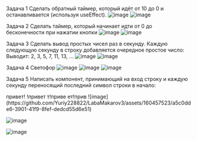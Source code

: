 Задача 1
Сделать обратный таймер, который идёт от 10 до 0 и останавливается (используя useEffect).
![image](https://github.com/Yuriy228822/LabaMakarov3/assets/160457523/a17e26a9-c0f3-4145-b75c-b00d3bc4bf37)
![image](https://github.com/Yuriy228822/LabaMakarov3/assets/160457523/c66cb515-2e59-4015-bcf8-22f7feba995b)


Задача 2
Сделать таймер, который начинает идти от 0 до бесконечности при нажатии кнопки
![image](https://github.com/Yuriy228822/LabaMakarov3/assets/160457523/5a3b85ef-174f-4740-9658-1af97782028f)
![image](https://github.com/Yuriy228822/LabaMakarov3/assets/160457523/0b22c153-85ef-489b-b832-823671323771)

Задача 3
Сделать вывод простых чисел раз в секунду. Каждую следующую секунду в строку добавляется очередное простое число: Выводит: 2, 3, 5, 7, 11, 13, ...
![image](https://github.com/Yuriy228822/LabaMakarov3/assets/160457523/deda3cdd-ee7f-40d1-8ce0-ec24f1d16153)
![image](https://github.com/Yuriy228822/LabaMakarov3/assets/160457523/d1516c0e-0054-46cf-9eac-f44c0e5b4ea1)

Задача 4
Светофор 
![image](https://github.com/Yuriy228822/LabaMakarov3/assets/160457523/cbd5184b-4928-4a2f-8004-b4bb2b80ee04)
![image](https://github.com/Yuriy228822/LabaMakarov3/assets/160457523/cbf6251f-8e31-41e0-85d6-25cb90b77820)
![image](https://github.com/Yuriy228822/LabaMakarov3/assets/160457523/42824eb6-bc9b-446e-b4da-1231876f40c9)




Задача 5
Написать компонент, принимающий на вход строку и каждую секунду переносящий последний символ строки в начало:

<Revert s="привет!" />
привет!
!привет
т!приве
ет!прив
![image](https://github.com/Yuriy228822/LabaMakarov3/assets/160457523/a5c0dde6-3901-41f9-8fef-dedcd55d6e51)

![image](https://github.com/Yuriy228822/LabaMakarov3/assets/160457523/eb878504-0673-43af-b68a-6a232763cf86)

![image](https://github.com/Yuriy228822/LabaMakarov3/assets/160457523/e825c087-03bf-40a3-a32a-2e8df804b959)



